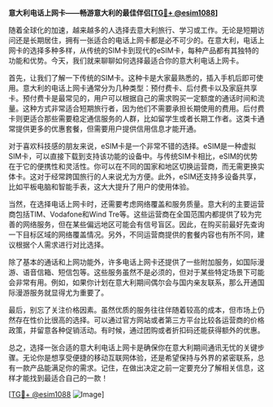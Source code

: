 **意大利电话上网卡——畅游意大利的最佳伴侣[[TG💪+ @esim1088](https://t.me/s/esim1088)]**

随着全球化的加速，越来越多的人选择去意大利旅行、学习或工作。无论是短期访问还是长期居住，拥有一张适合的电话上网卡都是必不可少的。在意大利，电话上网卡的选择多种多样，从传统的SIM卡到现代的eSIM卡，每种产品都有其独特的功能和优势。今天，我们就来聊聊如何选择最适合你的意大利电话上网卡。

首先，让我们了解一下传统的SIM卡。这种卡是大家最熟悉的，插入手机后即可使用。意大利的电话上网卡通常分为几种类型：预付费卡、后付费卡以及家庭共享卡。预付费卡是最常见的，用户可以根据自己的需求购买一定额度的通话时间和流量。这种方式非常适合短期旅行者，因为他们不需要承担长期使用的费用。后付费卡则更适合那些需要稳定通信服务的人群，比如留学生或者长期工作者。这类卡通常提供更多的优惠套餐，但需要用户提供信用信息才能开通。

对于喜欢科技感的朋友来说，eSIM卡是一个非常不错的选择。eSIM是一种虚拟SIM卡，可以直接下载到支持该功能的设备中。与传统SIM卡相比，eSIM的优势在于它的便携性和灵活性。你可以在不同的国家和地区切换运营商，而无需更换实体卡。这对于经常跨国旅行的人来说尤为方便。此外，eSIM还支持多设备共享，比如平板电脑和智能手表，这大大提升了用户的使用体验。

当然，在选择电话上网卡时，还需要考虑网络覆盖和服务质量。意大利的主要运营商包括TIM、Vodafone和Wind Tre等。这些运营商在全国范围内都提供了较为完善的网络服务，但在某些偏远地区可能会有信号盲区。因此，在购买前最好先查询一下目标区域的网络覆盖情况。另外，不同运营商提供的套餐内容也有所不同，建议根据个人需求进行对比选择。

除了基本的通话和上网功能外，许多电话上网卡还提供了一些附加服务，如国际漫游、语音信箱、短信包等。这些服务虽然不是必须的，但对于某些特定场景下可能会非常有用。例如，如果你计划在意大利期间偶尔会与国内亲友联系，那么开通国际漫游服务就显得尤为重要了。

最后，别忘了关注价格因素。虽然优质的服务往往伴随着较高的成本，但市场上仍然存在性价比很高的选择。可以通过官方网站或者第三方平台比较各运营商的价格政策，并留意各种促销活动。有时候，通过团购或者折扣码还能获得额外的优惠。

总之，选择一张合适的意大利电话上网卡是确保你在意大利期间通讯无忧的关键步骤。无论你是想享受便捷的移动互联网体验，还是希望保持与外界的紧密联系，总有一款产品能满足你的需求。记住，在做出决定之前一定要充分了解相关信息，这样才能找到最适合自己的一款！

[[TG💪+ @esim1088](https://t.me/s/esim1088) ![Image](https://i.postimg.cc/4NQfJmqS/Snipaste-2025-05-13-00-14-12.png)]